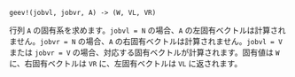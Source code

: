 ```
geev!(jobvl, jobvr, A) -> (W, VL, VR)
```

行列 `A` の固有系を求めます。`jobvl = N` の場合、`A` の左固有ベクトルは計算されません。`jobvr = N` の場合、`A` の右固有ベクトルは計算されません。`jobvl = V` または `jobvr = V` の場合、対応する固有ベクトルが計算されます。固有値は `W` に、右固有ベクトルは `VR` に、左固有ベクトルは `VL` に返されます。
